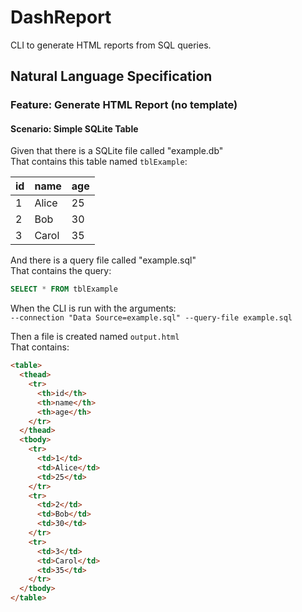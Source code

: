 # DashReport

CLI to generate HTML reports from SQL queries.

## Natural Language Specification

### Feature: Generate HTML Report (no template)

#### Scenario: Simple SQLite Table

Given that there is a SQLite file called "example.db"  
That contains this table named `tblExample`:

| id | name  | age |
|----|-------|-----|
| 1  | Alice | 25  |
| 2  | Bob   | 30  |
| 3  | Carol | 35  |

And there is a query file called "example.sql"  
That contains the query:
```sql
SELECT * FROM tblExample
```
When the CLI is run with the arguments:  
`--connection "Data Source=example.sql" --query-file example.sql`

Then a file is created named `output.html`  
That contains:
```html
<table>
  <thead>
    <tr>
      <th>id</th>
      <th>name</th>
      <th>age</th>
    </tr>
  </thead>
  <tbody>
    <tr>
      <td>1</td>
      <td>Alice</td>
      <td>25</td>
    </tr>
    <tr>
      <td>2</td>
      <td>Bob</td>
      <td>30</td>
    </tr>
    <tr>
      <td>3</td>
      <td>Carol</td>
      <td>35</td>
    </tr>
  </tbody>
</table>
```
